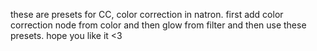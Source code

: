 these are presets for CC, color correction in natron.
first add color correction node from color  and then glow from filter and then use these presets.
hope you like it <3

